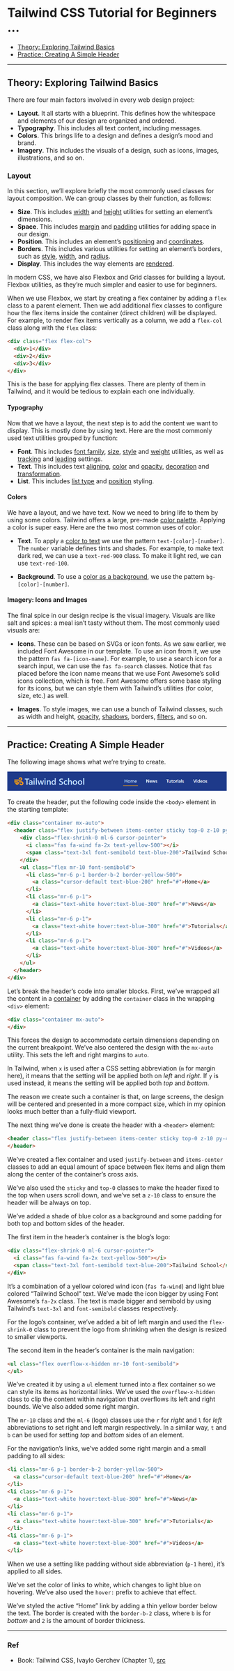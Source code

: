 
# Tailwind CSS Tutorial for Beginners ...

- [Theory: Exploring Tailwind Basics](#theory-exploring-tailwind-basics)
- [Practice: Creating A Simple Header](#practice-creating-a-simple-header)

---
## Theory: Exploring Tailwind Basics

There are four main factors involved in every web design project:

- **Layout**. It all starts with a blueprint. This defines how the whitespace and elements of our design are organized and ordered.
- **Typography**. This includes all text content, including messages.
- **Colors**. This brings life to a design and defines a design’s mood and brand.
- **Imagery**. This includes the visuals of a design, such as icons, images, illustrations, and so on.


### Layout

In this section, we’ll explore briefly the most commonly used classes for layout composition. We can group classes by their function, as follows:

- **Size**. This includes [width](https://tailwindcss.com/docs/width) and [height](https://tailwindcss.com/docs/height) utilities for setting an element’s dimensions.
- **Space**. This includes [margin](https://tailwindcss.com/docs/margin) and [padding](https://tailwindcss.com/docs/padding) utilities for adding space in our design.
- **Position**. This includes an element’s [positioning](https://tailwindcss.com/docs/position) and [coordinates](https://tailwindcss.com/docs/top-right-bottom-left).
- **Borders**. This includes various utilities for setting an element’s borders, such as [style](https://tailwindcss.com/docs/border-style), [width](https://tailwindcss.com/docs/border-width), and [radius](https://tailwindcss.com/docs/border-radius).
- **Display**. This includes the way elements are [rendered](https://tailwindcss.com/docs/display).


In modern CSS, we have also Flexbox and Grid classes for building a layout. Flexbox utilities, as they’re much simpler and easier to use for beginners.

When we use Flexbox, we start by creating a flex container by adding a `flex` class to a parent element. Then we add additional flex classes to configure how the flex items inside the container (direct children) will be displayed. For example, to render flex items vertically as a column, we add a `flex-col` class along with the `flex` class:

```html
<div class="flex flex-col">
  <div>1</div>
  <div>2</div>
  <div>3</div>
</div>
```

This is the base for applying flex classes. There are plenty of them in Tailwind, and it would be tedious to explain each one individually. 

#### Typography

Now that we have a layout, the next step is to add the content we want to display. This is mostly done by using text. Here are the most commonly used text utilities grouped by function:


- **Font**. This includes [font family](https://tailwindcss.com/docs/font-family), [size](https://tailwindcss.com/docs/font-size), [style](https://tailwindcss.com/docs/font-style) and [weight](https://tailwindcss.com/docs/font-weight) utilities, as well as [tracking](https://tailwindcss.com/docs/letter-spacing) and [leading](https://tailwindcss.com/docs/line-height) settings.
- **Text**. This includes text [aligning](https://tailwindcss.com/docs/text-align), [color](https://tailwindcss.com/docs/text-color) and [opacity](https://tailwindcss.com/docs/text-opacity), [decoration](https://tailwindcss.com/docs/text-decoration) and [transformation](https://tailwindcss.com/docs/text-transform).
- **List**. This includes [list type](https://tailwindcss.com/docs/list-style-type) and [position](https://tailwindcss.com/docs/list-style-position) styling.



#### Colors

We have a layout, and we have text. Now we need to bring life to them by using some colors. Tailwind offers a large, pre-made [color palette](https://tailwindcss.com/docs/customizing-colors). Applying a color is super easy. Here are the two most common uses of color:

- **Text**. To apply a [color to text](https://tailwindcss.com/docs/text-color) we use the pattern `text-[color]-[number]`. The `number` variable defines tints and shades. For example, to make text dark red, we can use a `text-red-900` class. To make it light red, we can use `text-red-100`.

- **Background**. To use a [color as a background](https://tailwindcss.com/docs/background-color), we use the pattern `bg-[color]-[number]`.

#### Imagery: Icons and Images

The final spice in our design recipe is the visual imagery. Visuals are like salt and spices: a meal isn’t tasty without them. The most commonly used visuals are:


- **Icons**. These can be based on SVGs or icon fonts. As we saw earlier, we included Font Awesome in our template. To use an icon from it, we use the pattern `fas fa-[icon-name]`. For example, to use a search icon for a search input, we can use the `fas fa-search` classes. Notice that `fas` placed before the icon name means that we use Font Awesome’s solid icons collection, which is free. Font Awesome offers some base styling for its icons, but we can style them with Tailwind’s utilities (for color, size, etc.) as well.

- **Images**. To style images, we can use a bunch of Tailwind classes, such as width and height, [opacity](https://tailwindcss.com/docs/opacity), [shadows](https://tailwindcss.com/docs/box-shadow), borders, [filters](https://tailwindcss.com/docs/filter), and so on.


---
## Practice: Creating A Simple Header

The following image shows what we’re trying to create.

![](./img/part1.png)

To create the header, put the following code inside the `<body>` element in the starting template:

```html
<div class="container mx-auto">
  <header class="flex justify-between items-center sticky top-0 z-10 py-4 bg-blue-900">
    <div class="flex-shrink-0 ml-6 cursor-pointer">
      <i class="fas fa-wind fa-2x text-yellow-500"></i>
      <span class="text-3xl font-semibold text-blue-200">Tailwind School</span>
    </div>
    <ul class="flex mr-10 font-semibold">
      <li class="mr-6 p-1 border-b-2 border-yellow-500">
        <a class="cursor-default text-blue-200" href="#">Home</a>
      </li>
      <li class="mr-6 p-1">
        <a class="text-white hover:text-blue-300" href="#">News</a>
      </li>
      <li class="mr-6 p-1">
        <a class="text-white hover:text-blue-300" href="#">Tutorials</a>
      </li>
      <li class="mr-6 p-1">
        <a class="text-white hover:text-blue-300" href="#">Videos</a>
      </li>
    </ul>
  </header>
</div>
```

Let’s break the header’s code into smaller blocks. First, we’ve wrapped all the content in a [container](https://tailwindcss.com/docs/container) by adding the `container` class in the wrapping `<div>` element:

```html
<div class="container mx-auto">
</div>
```

This forces the design to accommodate certain dimensions depending on the current breakpoint. We’ve also centered the design with the `mx-auto` utility. This sets the left and right margins to `auto`.

In Tailwind, when `x` is used after a CSS setting abbreviation (`m` for margin here), it means that the setting will be applied both on *left* and *right*. If `y` is used instead, it means the setting will be applied both *top* and *bottom*.


The reason we create such a container is that, on large screens, the design will be centered and presented in a more compact size, which in my opinion looks much better than a fully-fluid viewport.

The next thing we’ve done is create the header with a `<header>` element:

```html
<header class="flex justify-between items-center sticky top-0 z-10 py-4 bg-blue-900">
</header>
```

We’ve created a flex container and used `justify-between` and `items-center` classes to add an equal amount of space between flex items and align them along the center of the container’s cross axis.

We’ve also used the `sticky` and `top-0` classes to make the header fixed to the top when users scroll down, and we’ve set a `z-10` class to ensure the header will be always on top.

We’ve added a shade of blue color as a background and some padding for both top and bottom sides of the header.

The first item in the header’s container is the blog’s logo:

```html
<div class="flex-shrink-0 ml-6 cursor-pointer">
  <i class="fas fa-wind fa-2x text-yellow-500"></i>
  <span class="text-3xl font-semibold text-blue-200">Tailwind School</span>
</div>
```

It’s a combination of a yellow colored wind icon (`fas fa-wind`) and light blue colored “Tailwind School” text. We’ve made the icon bigger by using Font Awesome’s `fa-2x` class. The text is made bigger and semibold by using Tailwind’s `text-3xl` and `font-semibold` classes respectively.

For the logo’s container, we’ve added a bit of left margin and used the `flex-shrink-0` class to prevent the logo from shrinking when the design is resized to smaller viewports.

The second item in the header’s container is the main navigation:

```html
<ul class="flex overflow-x-hidden mr-10 font-semibold">
</ul>
```

We’ve created it by using a `ul` element turned into a flex container so we can style its items as horizontal links. We’ve used the `overflow-x-hidden` class to clip the content within navigation that overflows its left and right bounds. We’ve also added some right margin.

The `mr-10` class and the `ml-6` (logo) classes use the `r` for *right* and `l` for *left* abbreviations to set right and left margin respectively. In a similar way, `t` and `b` can be used for setting *top* and *bottom* sides of an element.

For the navigation’s links, we’ve added some right margin and a small padding to all sides:

```html
<li class="mr-6 p-1 border-b-2 border-yellow-500">
  <a class="cursor-default text-blue-200" href="#">Home</a>
</li>
<li class="mr-6 p-1">
  <a class="text-white hover:text-blue-300" href="#">News</a>
</li>
<li class="mr-6 p-1">
  <a class="text-white hover:text-blue-300" href="#">Tutorials</a>
</li>
<li class="mr-6 p-1">
  <a class="text-white hover:text-blue-300" href="#">Videos</a>
</li>
```

When we use a setting like padding without side abbreviation (`p-1` here), it’s applied to all sides.

We’ve set the color of links to white, which changes to light blue on hovering. We’ve also used the `hover:` prefix to achieve that effect.

We’ve styled the active “Home” link by adding a thin yellow border below the text. The border is created with the `border-b-2` class, where `b` is for *bottom* and `2` is the amount of border thickness.



---

### Ref

- Book: Tailwind CSS, Ivaylo Gerchev (Chapter 1), [src](https://github.com/spbooks/tailwind/blob/master/part-1/blog-starter-template.html)

